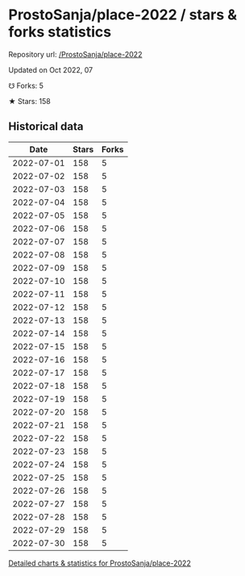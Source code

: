 # ProstoSanja/place-2022 / stars & forks statistics

Repository url: [/ProstoSanja/place-2022](https://github.com/ProstoSanja/place-2022)

Updated on Oct 2022, 07

☋ Forks: 5

★ Stars: 158

## Historical data
| Date | Stars | Forks |
|------|-------|-------|
| 2022-07-01 | 158 | 5 | 
| 2022-07-02 | 158 | 5 | 
| 2022-07-03 | 158 | 5 | 
| 2022-07-04 | 158 | 5 | 
| 2022-07-05 | 158 | 5 | 
| 2022-07-06 | 158 | 5 | 
| 2022-07-07 | 158 | 5 | 
| 2022-07-08 | 158 | 5 | 
| 2022-07-09 | 158 | 5 | 
| 2022-07-10 | 158 | 5 | 
| 2022-07-11 | 158 | 5 | 
| 2022-07-12 | 158 | 5 | 
| 2022-07-13 | 158 | 5 | 
| 2022-07-14 | 158 | 5 | 
| 2022-07-15 | 158 | 5 | 
| 2022-07-16 | 158 | 5 | 
| 2022-07-17 | 158 | 5 | 
| 2022-07-18 | 158 | 5 | 
| 2022-07-19 | 158 | 5 | 
| 2022-07-20 | 158 | 5 | 
| 2022-07-21 | 158 | 5 | 
| 2022-07-22 | 158 | 5 | 
| 2022-07-23 | 158 | 5 | 
| 2022-07-24 | 158 | 5 | 
| 2022-07-25 | 158 | 5 | 
| 2022-07-26 | 158 | 5 | 
| 2022-07-27 | 158 | 5 | 
| 2022-07-28 | 158 | 5 | 
| 2022-07-29 | 158 | 5 | 
| 2022-07-30 | 158 | 5 | 


[Detailed charts & statistics for ProstoSanja/place-2022](https://reviewgithub.com/rep/ProstoSanja/place-2022)
